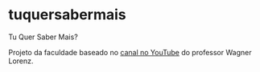 # tuquersabermais
Tu Quer Saber Mais?

Projeto da faculdade baseado no [canal no YouTube](https://www.youtube.com/user/wagnerglorenz) do professor Wagner Lorenz.
